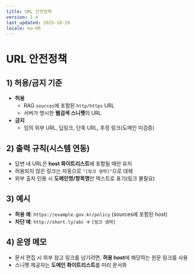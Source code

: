 ```yaml
---
title: URL 안전정책
version: 1.4
last_updated: 2025-10-19
locale: ko-KR
---
```


# URL 안전정책

## 1) 허용/금지 기준
- **허용**  
  - RAG `sources`에 포함된 `http/https` URL  
  - 서버가 명시한 **웹검색 스니펫**의 URL  
- **금지**  
  - 임의 외부 URL, 딥링크, 단축 URL, 추정 링크(도메인 미검증)

## 2) 출력 규칙(시스템 연동)
- 답변 내 URL은 **host 화이트리스트**에 포함될 때만 유지  
- 허용되지 않은 링크는 자동으로 `"[링크 생략]"`으로 대체  
- 외부 출처 인용 시 **도메인명/항목명**만 텍스트로 표기(링크 불필요)

## 3) 예시
- **허용 예**: `https://example.gov.kr/policy` (sources에 포함된 host)  
- **차단 예**: `http://short.ly/abc` → `[링크 생략]`

## 4) 운영 메모
- 문서 편집 시 외부 참고 링크를 남기려면, **허용 host**에 해당하는 원문 링크를 사용  
- 스니펫 제공자는 **도메인 화이트리스트**를 미리 문서화
